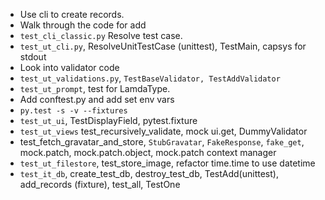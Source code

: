- Use cli to create records.
- Walk through the code for add
- `test_cli_classic.py` Resolve test case.
- `test_ut_cli.py`, ResolveUnitTestCase (unittest), TestMain, capsys for stdout
- Look into validator code
- `test_ut_validations.py`, `TestBaseValidator, TestAddValidator`
- `test_ut_prompt`, test for LamdaType.
- Add conftest.py and add set env vars
- `py.test -s -v --fixtures`
- `test_ut_ui`, TestDisplayField, pytest.fixture
- `test_ut_views` test_recursively_validate, mock ui.get, DummyValidator
- test_fetch_gravatar_and_store, `StubGravatar`, `FakeResponse`, `fake_get`, mock.patch, mock.patch.object, mock.patch context manager
- `test_ut_filestore`, test_store_image, refactor time.time to use datetime
- `test_it_db`, create_test_db, destroy_test_db, TestAdd(unittest), add_records (fixture), test_all, TestOne

